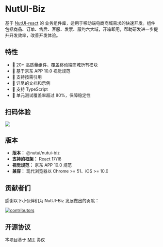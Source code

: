 # NutUI-Biz

基于 [NutUI-react](https://nutui.jd.com/h5/react/1x/#/zh-CN/guide/intro-react) 的 业务组件库，适用于移动端电商商城需求的快速开发。组件包括商品、订单、售后、客服、发票、履约六大域，开箱即用，帮助研发进一步提升开发效率，改善开发体验。

<!-- ![](https://img12.360buyimg.com/imagetools/jfs/t1/93525/10/35630/3509/63e5e07fFee1229de/364b5180962e277c.png) -->

 <div id="intro-banner-box"></div>

## 特性

- 🚀 20+ 高质量组件，覆盖移动端商城所有模块
- 📖 基于京东 APP 10.0 视觉规范
- 🍭 支持按需引用
- 📖 详尽的文档和示例
- 💪 支持 TypeScript
- 🍭 单元测试覆盖率超过 80%，保障稳定性

## 扫码体验

![](https://img13.360buyimg.com/imagetools/jfs/t1/135818/39/32871/2503/63e5e33bFdb8aa54c/5171f56774fcb8dd.png)

## 版本

- **版本：** @nutui/nutui-biz
- **支持的框架：** React 17\18
- **视觉规范：** 京东 APP 10.0 规范
- **兼容：** 现代浏览器以 Chrome >= 51、iOS >= 10.0

## 贡献者们

感谢以下小伙伴们为 NutUI-Biz 发展做出的贡献：

[![contributors](https://opencollective.com/nutui-biz/contributors.svg?width=890&button=false)](https://github.com/jdf2e/nutui-biz/graphs/contributors)

## 开源协议

本项目基于 [MIT](https://zh.wikipedia.org/wiki/MIT%E8%A8%B1%E5%8F%AF%E8%AD%89) 协议
